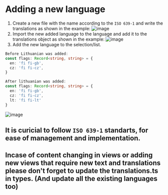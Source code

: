 # Adding a new language

1. Create a new file with the name according to the `ISO 639-1` and write the translations as shown in the example:
   ![image](https://github.com/monero-atm/atm-web/assets/82507565/fc2b828e-c1e9-4539-837b-cead9e344770)
2. Import the new added language to the language and add it to the translations object as shown in the example:
   ![image](https://github.com/monero-atm/atm-web/assets/82507565/36f31be7-dcdb-45ad-8ec7-16b422b0fbfe)
3. Add the new language to the selection/list.

```typescript
Before Lithuanian was added:
const flags: Record<string, string> = {
  en: 'fi fi-gb',
  cz: 'fi fi-cz',
}

After lithuanian was added:
const flags: Record<string, string> = {
  en: 'fi fi-gb',
  cz: 'fi fi-cz',
  lt: 'fi fi-lt'
}
```

![image](https://github.com/monero-atm/atm-web/assets/82507565/11ad6706-6063-47db-a8bc-23caa6cd5bc2)

## It is curicial to follow `ISO 639-1` standarts, for ease of management and implementation.

## Incase of content changing in views or adding new views that require new text and translations please don't forget to update the translations.ts in types. (And update all the existing languages too)

